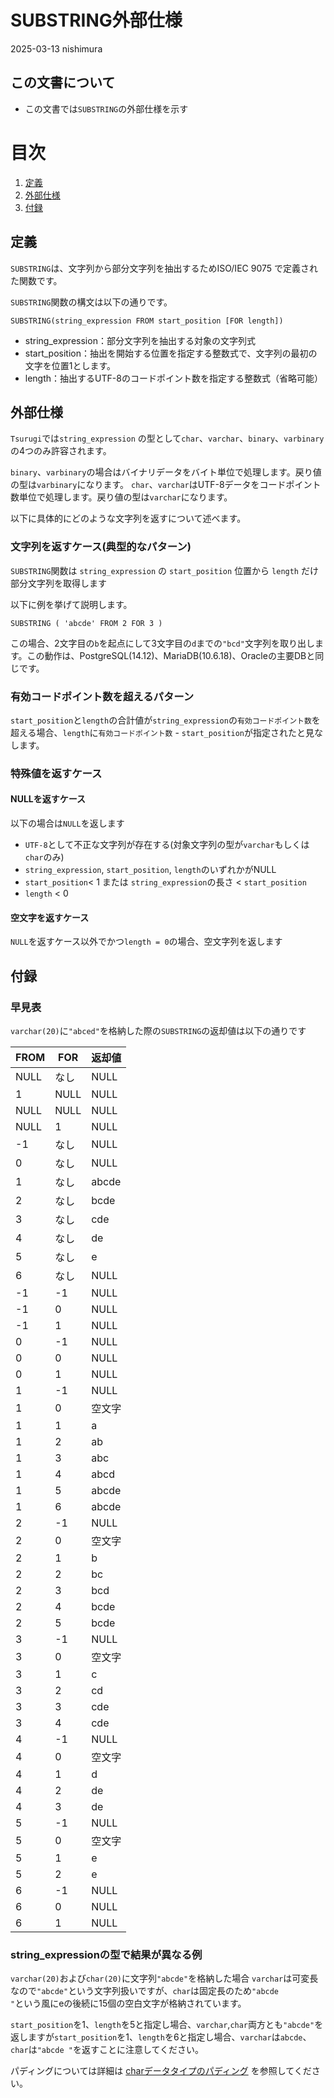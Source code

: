 # SUBSTRING外部仕様

2025-03-13 nishimura

## この文書について

* この文書では`SUBSTRING`の外部仕様を示す

# 目次

1. [定義](#定義)
2. [外部仕様](#外部仕様)
3. [付録](#付録)

## 定義

`SUBSTRING`は、文字列から部分文字列を抽出するためISO/IEC 9075 で定義された関数です。


`SUBSTRING`関数の構文は以下の通りです。

```
SUBSTRING(string_expression FROM start_position [FOR length])
```

* string_expression：部分文字列を抽出する対象の文字列式
* start_position：抽出を開始する位置を指定する整数式で、文字列の最初の文字を位置1とします。
* length：抽出するUTF-8のコードポイント数を指定する整数式（省略可能）

## 外部仕様

`Tsurugi`では`string_expression` の型として`char`、`varchar`、`binary`、`varbinary`の4つのみ許容されます。

`binary`、`varbinary`の場合はバイナリデータをバイト単位で処理します。戻り値の型は`varbinary`になります。
`char`、`varchar`はUTF-8データをコードポイント数単位で処理します。戻り値の型は`varchar`になります。

以下に具体的にどのような文字列を返すについて述べます。

### 文字列を返すケース(典型的なパターン)

`SUBSTRING`関数は `string_expression` の `start_position` 位置から `length` だけ部分文字列を取得します

以下に例を挙げて説明します。

```
SUBSTRING ( 'abcde' FROM 2 FOR 3 )
```

この場合、2文字目の`b`を起点にして3文字目の`d`までの`"bcd"`文字列を取り出します。この動作は、PostgreSQL(14.12)、MariaDB(10.6.18)、Oracleの主要DBと同じです。

### 有効コードポイント数を超えるパターン

`start_position`と`length`の合計値が`string_expression`の`有効コードポイント数`を超える場合、`length`に`有効コードポイント数` - `start_position`が指定されたと見なします。

### 特殊値を返すケース

#### NULLを返すケース

以下の場合は`NULL`を返します

* `UTF-8`として不正な文字列が存在する(対象文字列の型が`varchar`もしくは`char`のみ)
*  `string_expression`, `start_position`, `length`のいずれかがNULL
* `start_position`< 1 または `string_expression`の長さ < `start_position`
* `length` < 0

#### 空文字を返すケース

`NULL`を返すケース以外でかつ`length = 0`の場合、空文字列を返します


## 付録

### 早見表

`varchar(20)`に`"abced"`を格納した際の`SUBSTRING`の返却値は以下の通りです

| FROM | FOR  |返却値 |
| ---- | ---- | ---- |
|NULL|なし |NULL|
|1 |NULL |NULL|
|NULL |NULL |NULL|
|NULL |1 |NULL|
|-1 |なし |NULL|
|0 |なし |NULL|
|1 |なし |abcde|
|2 |なし |bcde|
|3 |なし |cde|
|4 |なし |de|
|5 |なし |e|
|6 |なし |NULL|
|-1|-1|NULL|
|-1|0|NULL|
|-1|1|NULL|
|0|-1|NULL|
|0|0|NULL|
|0|1|NULL|
|1|-1|NULL|
|1|0|空文字|
|1|1|a|
|1|2|ab|
|1|3|abc|
|1|4|abcd|
|1|5|abcde|
|1|6|abcde|
|2|-1|NULL|
|2|0|空文字|
|2|1|b|
|2|2|bc|
|2|3|bcd|
|2|4|bcde|
|2|5|bcde|
|3|-1|NULL|
|3|0|空文字|
|3|1|c|
|3|2|cd|
|3|3|cde|
|3|4|cde|
|4|-1|NULL|
|4|0|空文字|
|4|1|d|
|4|2|de|
|4|3|de|
|5|-1|NULL|
|5|0|空文字|
|5|1|e|
|5|2|e|
|6|-1|NULL|
|6|0|NULL|
|6|1|NULL|

### string_expressionの型で結果が異なる例

`varchar(20)`および`char(20)`に文字列`"abcde"`を格納した場合
`varchar`は可変長なので`"abcde"`という文字列扱いですが、`char`は固定長のため`"abcde               "`という風にeの後続に15個の空白文字が格納されています。

`start_position`を1、`length`を5と指定し場合、`varchar`,`char`両方とも`"abcde"`を返しますが`start_position`を1、`length`を6と指定し場合、`varchar`は`abcde`、`char`は`"abcde "`を返すことに注意してください。

パディングについては詳細は
[charデータタイプのパディング](https://github.com/project-tsurugi/jogasaki/blob/master/docs/internal/char_padding.md) を参照してください。